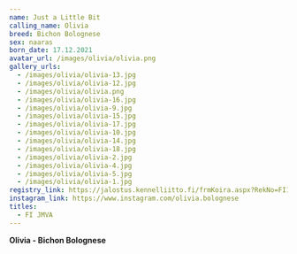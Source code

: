 ```yaml
---
name: Just a Little Bit
calling_name: Olivia
breed: Bichon Bolognese
sex: naaras
born_date: 17.12.2021
avatar_url: /images/olivia/olivia.png
gallery_urls:
  - /images/olivia/olivia-13.jpg
  - /images/olivia/olivia-12.jpg
  - /images/olivia/olivia.png
  - /images/olivia/olivia-16.jpg
  - /images/olivia/olivia-9.jpg
  - /images/olivia/olivia-15.jpg
  - /images/olivia/olivia-17.jpg
  - /images/olivia/olivia-10.jpg
  - /images/olivia/olivia-14.jpg
  - /images/olivia/olivia-18.jpg
  - /images/olivia/olivia-2.jpg
  - /images/olivia/olivia-4.jpg
  - /images/olivia/olivia-5.jpg
  - /images/olivia/olivia-1.jpg
registry_link: https://jalostus.kennelliitto.fi/frmKoira.aspx?RekNo=FI13926/22&R=196
instagram_link: https://www.instagram.com/olivia.bolognese
titles:
  - FI JMVA
---
```


**Olivia - Bichon Bolognese**
